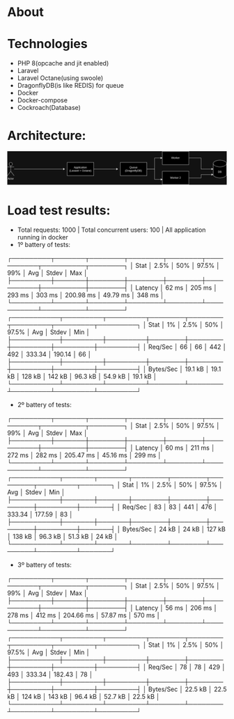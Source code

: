 About
========


Technologies
===============

- PHP 8(opcache and jit enabled)
- Laravel
- Laravel Octane(using swoole)
- DragonflyDB(is like REDIS) for queue
- Docker 
- Docker-compose
- Cockroach(Database)

Architecture:
==============

![The project architecture](websitehook_architecture.drawio.png "The project architecture")

Load test results:
===================

- Total requests: 1000 | Total concurrent users: 100 | All application running in docker
- 1º battery of tests:

┌─────────┬───────┬────────┬────────┬────────┬───────────┬──────────┬────────┐
│ Stat    │ 2.5%  │ 50%    │ 97.5%  │ 99%    │ Avg       │ Stdev    │ Max    │
├─────────┼───────┼────────┼────────┼────────┼───────────┼──────────┼────────┤
│ Latency │ 62 ms │ 205 ms │ 293 ms │ 303 ms │ 200.98 ms │ 49.79 ms │ 348 ms │
└─────────┴───────┴────────┴────────┴────────┴───────────┴──────────┴────────┘
┌───────────┬─────────┬─────────┬────────┬────────┬─────────┬─────────┬─────────┐
│ Stat      │ 1%      │ 2.5%    │ 50%    │ 97.5%  │ Avg     │ Stdev   │ Min     │
├───────────┼─────────┼─────────┼────────┼────────┼─────────┼─────────┼─────────┤
│ Req/Sec   │ 66      │ 66      │ 442    │ 492    │ 333.34  │ 190.14  │ 66      │
├───────────┼─────────┼─────────┼────────┼────────┼─────────┼─────────┼─────────┤
│ Bytes/Sec │ 19.1 kB │ 19.1 kB │ 128 kB │ 142 kB │ 96.3 kB │ 54.9 kB │ 19.1 kB │
└───────────┴─────────┴─────────┴────────┴────────┴─────────┴─────────┴─────────┘

- 2º battery of tests:

┌─────────┬───────┬────────┬────────┬────────┬───────────┬──────────┬────────┐
│ Stat    │ 2.5%  │ 50%    │ 97.5%  │ 99%    │ Avg       │ Stdev    │ Max    │
├─────────┼───────┼────────┼────────┼────────┼───────────┼──────────┼────────┤
│ Latency │ 60 ms │ 211 ms │ 272 ms │ 282 ms │ 205.47 ms │ 45.16 ms │ 299 ms │
└─────────┴───────┴────────┴────────┴────────┴───────────┴──────────┴────────┘
┌───────────┬───────┬───────┬────────┬────────┬─────────┬─────────┬───────┐
│ Stat      │ 1%    │ 2.5%  │ 50%    │ 97.5%  │ Avg     │ Stdev   │ Min   │
├───────────┼───────┼───────┼────────┼────────┼─────────┼─────────┼───────┤
│ Req/Sec   │ 83    │ 83    │ 441    │ 476    │ 333.34  │ 177.59  │ 83    │
├───────────┼───────┼───────┼────────┼────────┼─────────┼─────────┼───────┤
│ Bytes/Sec │ 24 kB │ 24 kB │ 127 kB │ 138 kB │ 96.3 kB │ 51.3 kB │ 24 kB │
└───────────┴───────┴───────┴────────┴────────┴─────────┴─────────┴───────┘

- 3º battery of tests:

┌─────────┬───────┬────────┬────────┬────────┬───────────┬──────────┬────────┐
│ Stat    │ 2.5%  │ 50%    │ 97.5%  │ 99%    │ Avg       │ Stdev    │ Max    │
├─────────┼───────┼────────┼────────┼────────┼───────────┼──────────┼────────┤
│ Latency │ 56 ms │ 206 ms │ 278 ms │ 412 ms │ 204.66 ms │ 57.87 ms │ 570 ms │
└─────────┴───────┴────────┴────────┴────────┴───────────┴──────────┴────────┘
┌───────────┬─────────┬─────────┬────────┬────────┬─────────┬─────────┬─────────┐
│ Stat      │ 1%      │ 2.5%    │ 50%    │ 97.5%  │ Avg     │ Stdev   │ Min     │
├───────────┼─────────┼─────────┼────────┼────────┼─────────┼─────────┼─────────┤
│ Req/Sec   │ 78      │ 78      │ 429    │ 493    │ 333.34  │ 182.43  │ 78      │
├───────────┼─────────┼─────────┼────────┼────────┼─────────┼─────────┼─────────┤
│ Bytes/Sec │ 22.5 kB │ 22.5 kB │ 124 kB │ 143 kB │ 96.4 kB │ 52.7 kB │ 22.5 kB │
└───────────┴─────────┴─────────┴────────┴────────┴─────────┴─────────┴─────────┘
